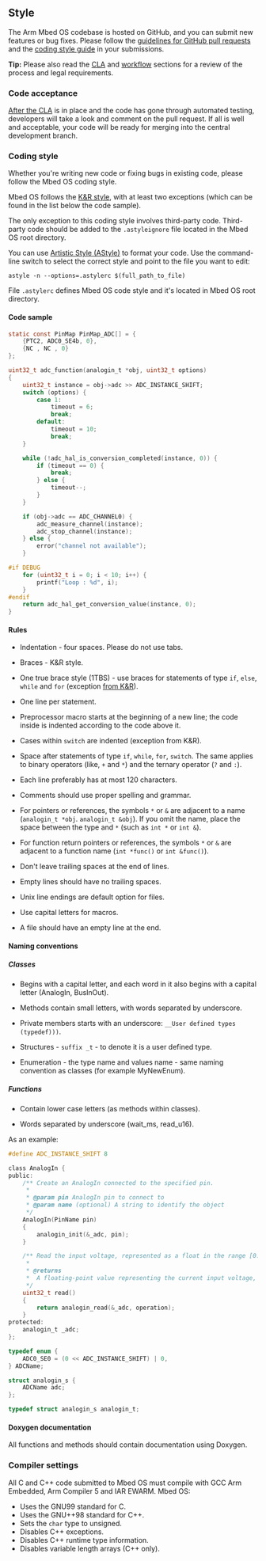 ## Style

The Arm Mbed OS codebase is hosted on GitHub, and you can submit new features or bug fixes. Please follow the [guidelines for GitHub pull requests](#guidelines-for-github-pull-requests) and the [coding style guide](#coding-style) in your submissions.

<span class="tips">**Tip:** Please also read the [CLA](/docs/development/reference/license.html) and [workflow](/docs/development/reference/workflow.html) sections for a review of the process and legal requirements.</span>

### Code acceptance

[After the CLA](/docs/development/reference/license.html) is in place and the code has gone through automated testing, developers will take a look and comment on the pull request. If all is well and acceptable, your code will be ready for merging into the central development branch.

### Coding style

Whether you're writing new code or fixing bugs in existing code, please follow the Mbed OS coding style.

Mbed OS follows the [K&R style](https://en.wikipedia.org/wiki/Indent_style#K.26R_style), with at least two exceptions (which can be found in the list below the code sample).

The only exception to this coding style involves third-party code. Third-party code should be added to the `.astyleignore` file located in the Mbed OS root directory.

You can use [Artistic Style (AStyle)](http://sourceforge.net/projects/astyle/files/) to format your code. Use the command-line switch to select the correct style and point to the file you want to edit:

```
astyle -n --options=.astylerc $(full_path_to_file)
```

File `.astylerc` defines Mbed OS code style and it's located in Mbed OS root directory.

#### Code sample

```c
static const PinMap PinMap_ADC[] = {
    {PTC2, ADC0_SE4b, 0},
    {NC , NC , 0}
};

uint32_t adc_function(analogin_t *obj, uint32_t options)
{
    uint32_t instance = obj->adc >> ADC_INSTANCE_SHIFT;
    switch (options) {
        case 1:
            timeout = 6;
            break;
        default:
            timeout = 10;
            break;
    }

    while (!adc_hal_is_conversion_completed(instance, 0)) {
        if (timeout == 0) {
            break;
        } else {
            timeout--;
        }
    }

    if (obj->adc == ADC_CHANNEL0) {
        adc_measure_channel(instance);
        adc_stop_channel(instance);
    } else {
        error("channel not available");
    }

#if DEBUG
    for (uint32_t i = 0; i < 10; i++) {
        printf("Loop : %d", i);
    }
#endif
    return adc_hal_get_conversion_value(instance, 0);
}
```
#### Rules

- Indentation - four spaces. Please do not use tabs.

- Braces - K&R style.

- One true brace style (1TBS) - use braces for statements of type `if`, `else`, `while` and `for` (exception [from K&R](http://en.wikipedia.org/wiki/Indent_style#Variant:_1TBS)).

- One line per statement.

- Preprocessor macro starts at the beginning of a new line; the code inside is indented according to the code above it.

- Cases within `switch` are indented (exception from K&R).

- Space after statements of type `if`, `while`, `for`, `switch`. The same applies to binary operators (like, `+` and `*`) and the ternary operator (`?` and `:`).

- Each line preferably has at most 120 characters.

- Comments should use proper spelling and grammar.

- For pointers or references, the symbols `*` or `&` are adjacent to a name (`analogin_t *obj`. `analogin_t &obj`). If you omit the name, place the space between the type and `*` (such as `int *` or `int &`).

- For function return pointers or references, the symbols `*` or `&` are adjacent to a function name (`int *func()` or `int &func()`).

- Don't leave trailing spaces at the end of lines.

- Empty lines should have no trailing spaces.

- Unix line endings are default option for files.

- Use capital letters for macros.

- A file should have an empty line at the end.

#### Naming conventions

##### Classes

- Begins with a capital letter, and each word in it also begins with a capital letter (AnalogIn, BusInOut).

- Methods contain small letters, with words separated by underscore.

- Private members starts with an underscore: ``__User defined types (typedef)))``.

- Structures - `suffix _t` - to denote it is a user defined type.

- Enumeration - the type name and values name - same naming convention as classes (for example MyNewEnum).

##### Functions

- Contain lower case letters (as methods within classes).

- Words separated by underscore (wait_ms, read_u16).

As an example:

```c
#define ADC_INSTANCE_SHIFT 8 

class AnalogIn {
public:
    /** Create an AnalogIn connected to the specified pin.
     *
     * @param pin AnalogIn pin to connect to
     * @param name (optional) A string to identify the object
     */
    AnalogIn(PinName pin)
    {
        analogin_init(&_adc, pin);
    }

    /** Read the input voltage, represented as a float in the range [0.0, 1.0].
     *
     * @returns
     * 	A floating-point value representing the current input voltage, measured as a percentage
     */
    uint32_t read()
    {
        return analogin_read(&_adc, operation);
    }
protected:
    analogin_t _adc;
};

typedef enum {
    ADC0_SE0 = (0 << ADC_INSTANCE_SHIFT) | 0,
} ADCName;

struct analogin_s {
    ADCName adc;
};

typedef struct analogin_s analogin_t;
```

#### Doxygen documentation

All functions and methods should contain documentation using Doxygen.

### Compiler settings

All C and C++ code submitted to Mbed OS must compile with GCC Arm Embedded, Arm Compiler 5 and IAR EWARM. Mbed OS:

- Uses the GNU99 standard for C.
- Uses the GNU++98 standard for C++.
- Sets the `char` type to unsigned.
- Disables C++ exceptions.
- Disables C++ runtime type information.
- Disables variable length arrays (C++ only).
